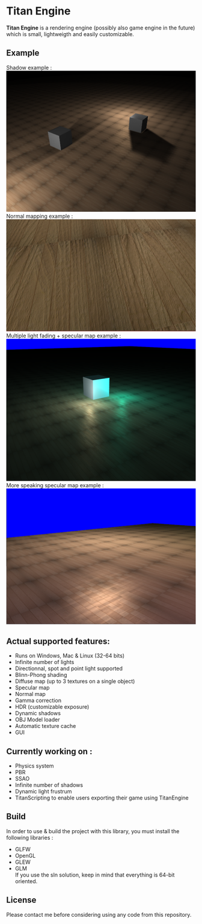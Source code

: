 # Titan Engine

**Titan Engine** is a rendering engine (possibly also game engine in the future) which is small, lightweigth and easily customizable.

## Example
Shadow example :
![Example](example3.png "Example of actual titan rendering")
Normal mapping example :
![Example](example4.png "Example of actual titan rendering")
Multiple light fading + specular map example :
![Example](example2.png "Example of actual titan rendering")
More speaking specular map example :
![Example](example.png "Example of actual titan rendering")

## Actual supported features:
- Runs on Windows, Mac & Linux (32-64 bits)
- Infinite number of lights
- Directionnal, spot and point light supported
- Blinn-Phong shading
- Diffuse map (up to 3 textures on a single object)
- Specular map
- Normal map
- Gamma correction
- HDR (customizable exposure)
- Dynamic shadows
- OBJ Model loader
- Automatic texture cache
- GUI

## Currently working on :
- Physics system
- PBR
- SSAO
- Infinite number of shadows
- Dynamic light frustrum
- TitanScripting to enable users exporting their game using TitanEngine

## Build
In order to use & build the project with this library, you must install the following libraries :
- GLFW
- OpenGL
- GLEW
- GLM </br>
If you use the sln solution, keep in mind that everything is 64-bit oriented.

## License
Please contact me before considering using any code from this repository.
